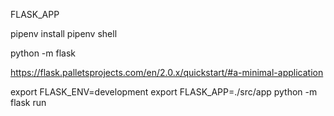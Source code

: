 
FLASK_APP

pipenv install
pipenv shell

python -m flask

https://flask.palletsprojects.com/en/2.0.x/quickstart/#a-minimal-application

export FLASK_ENV=development
export FLASK_APP=./src/app
python -m flask run